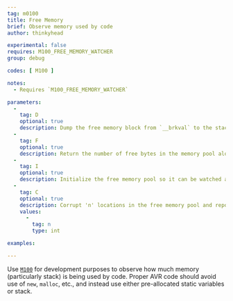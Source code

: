 ```yaml
---
tag: m0100
title: Free Memory
brief: Observe memory used by code
author: thinkyhead

experimental: false
requires: M100_FREE_MEMORY_WATCHER
group: debug

codes: [ M100 ]

notes:
  - Requires `M100_FREE_MEMORY_WATCHER`

parameters:
  -
    tag: D
    optional: true
    description: Dump the free memory block from `__brkval` to the stack pointer
  -
    tag: F
    optional: true
    description: Return the number of free bytes in the memory pool along with other vital statistics that define the memory pool
  -
    tag: I
    optional: true
    description: Initialize the free memory pool so it can be watched and print vital statistics that define the free memory pool
  -
    tag: C
    optional: true
    description: Corrupt 'n' locations in the free memory pool and report the locations of the corruption. This is useful to check the correctness of the `M100 D` and `M100 F` commands
    values:
      -
        tag: n
        type: int

examples:

---
```


Use [`M100`](/docs/gcode/M100.html) for development purposes to observe how much memory (particularly stack) is being used by code. Proper AVR code should avoid use of `new`, `malloc`, etc., and instead use either pre-allocated static variables or stack.
